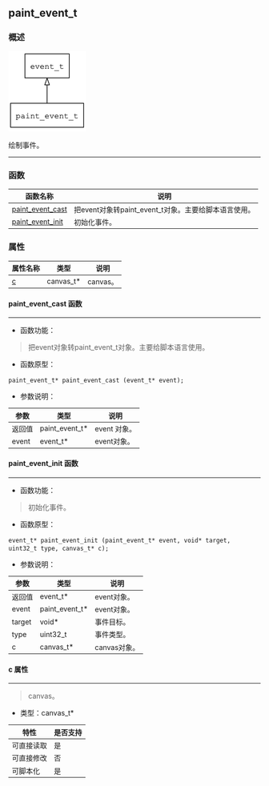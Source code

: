 ## paint\_event\_t
### 概述
![image](images/paint_event_t_0.png)

 绘制事件。


----------------------------------
### 函数
<p id="paint_event_t_methods">

| 函数名称 | 说明 | 
| -------- | ------------ | 
| <a href="#paint_event_t_paint_event_cast">paint\_event\_cast</a> | 把event对象转paint_event_t对象。主要给脚本语言使用。 |
| <a href="#paint_event_t_paint_event_init">paint\_event\_init</a> | 初始化事件。 |
### 属性
<p id="paint_event_t_properties">

| 属性名称 | 类型 | 说明 | 
| -------- | ----- | ------------ | 
| <a href="#paint_event_t_c">c</a> | canvas\_t* | canvas。 |
#### paint\_event\_cast 函数
-----------------------

* 函数功能：

> <p id="paint_event_t_paint_event_cast"> 把event对象转paint_event_t对象。主要给脚本语言使用。




* 函数原型：

```
paint_event_t* paint_event_cast (event_t* event);
```

* 参数说明：

| 参数 | 类型 | 说明 |
| -------- | ----- | --------- |
| 返回值 | paint\_event\_t* | event 对象。 |
| event | event\_t* | event对象。 |
#### paint\_event\_init 函数
-----------------------

* 函数功能：

> <p id="paint_event_t_paint_event_init"> 初始化事件。




* 函数原型：

```
event_t* paint_event_init (paint_event_t* event, void* target, uint32_t type, canvas_t* c);
```

* 参数说明：

| 参数 | 类型 | 说明 |
| -------- | ----- | --------- |
| 返回值 | event\_t* | event对象。 |
| event | paint\_event\_t* | event对象。 |
| target | void* | 事件目标。 |
| type | uint32\_t | 事件类型。 |
| c | canvas\_t* | canvas对象。 |
#### c 属性
-----------------------
> <p id="paint_event_t_c"> canvas。



* 类型：canvas\_t*

| 特性 | 是否支持 |
| -------- | ----- |
| 可直接读取 | 是 |
| 可直接修改 | 否 |
| 可脚本化   | 是 |
